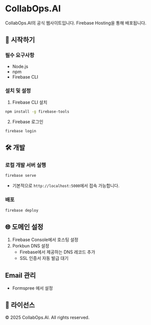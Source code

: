 # CollabOps.AI

CollabOps.AI의 공식 웹사이트입니다. Firebase Hosting을 통해 배포됩니다.

## 🚀 시작하기

### 필수 요구사항
- Node.js
- npm
- Firebase CLI

### 설치 및 설정

1. Firebase CLI 설치
```bash
npm install -g firebase-tools
```

2. Firebase 로그인
```bash
firebase login
```

## 🛠️ 개발

### 로컬 개발 서버 실행
```bash
firebase serve
```
- 기본적으로 `http://localhost:5000`에서 접속 가능합니다.

### 배포
```bash
firebase deploy
```

## 🌐 도메인 설정

1. Firebase Console에서 호스팅 설정
2. Porkbun DNS 설정
   - Firebase에서 제공하는 DNS 레코드 추가
   - SSL 인증서 자동 발급 대기

## Email 관리
* Formspree 에서 설정

## 📝 라이선스

© 2025 CollabOps.AI. All rights reserved.